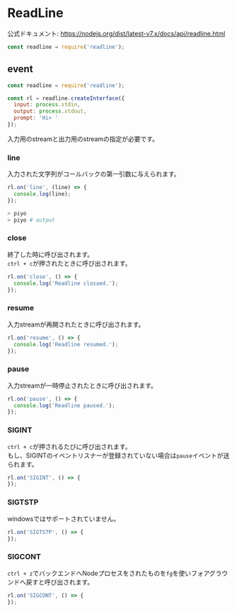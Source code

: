 <!-- toc -->

# ReadLine
公式ドキュメント: https://nodejs.org/dist/latest-v7.x/docs/api/readline.html
```js
const readline = require('readline');
```

## event
```js
const readline = require('readline');

const rl = readline.createInterface({
  input: process.stdin,
  output: process.stdout,
  prompt: 'Hi> '
});
```
入力用のstreamと出力用のstreamの指定が必要です。  

### line
入力された文字列がコールバックの第一引数に与えられます。

```js
rl.on('line', (line) => {
  console.log(line);
});
```
```sh
> piyo
> piyo # output
```

### close
終了した時に呼び出されます。  
`ctrl + c`が押されたときに呼び出されます。  <!-- [TODO] もっと詳細に -->

```js
rl.on('close', () => {
  console.log('Readline closaed.');
});
```

### resume
入力streamが再開されたときに呼び出されます。

```js
rl.on('resume', () => {
  console.log('Readline resumed.');
});
```

### pause
入力streamが一時停止されたときに呼び出されます。

```js
rl.on('pause', () => {
  console.log('Readline paused.');
});
```

### SIGINT
`ctrl + c`が押されるたびに呼び出されます。  
もし、SIGINTのイベントリスナーが登録されていない場合は`pause`イベントが送られます。

```js
rl.on('SIGINT', () => {
});
```

### SIGTSTP
windowsではサポートされていません。

```js
rl.on('SIGTSTP', () => {
});
```

### SIGCONT
`ctrl + z`でバックエンドへNodeプロセスをされたものを`fg`を使いフォアグラウンドへ戻すと呼び出されます。

```js
rl.on('SIGCONT', () => {
});
```
